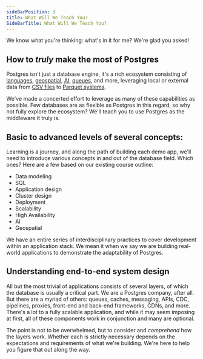 ```yaml
---
sideBarPosition: 3
title: What Will We Teach You?
SideBarTitle: What Will We Teach You?
---
```


We know what you're thinking: what's in it for me? We're glad you asked!

## How to _truly_ make the most of Postgres

Postgres isn't just a database engine, it's a rich ecosystem consisting of [languages](https://wiki.postgresql.org/wiki/PL_Matrix), [geospatial](https://postgis.net/), [AI](https://github.com/pgvector/pgvector), [queues](https://github.com/tembo-io/pgmq), and more, leveraging local or external data from [CSV files](https://www.postgresql.org/docs/current/file-fdw.html) to [Parquet systems](https://github.com/adjust/parquet_fdw).

We've made a concerted effort to leverage as many of these capabilities as possible. Few databases are as flexible as Postgres in this regard, so why not fully explore the ecosystem? We'll teach you to use Postgres as the middleware it truly is.

## Basic to advanced levels of several concepts:

Learning is a journey, and along the path of building each demo app, we'll need to introduce various concepts in and out of the database field. Which ones? Here are a few based on our existing course outline:

-   Data modeling
-   SQL
-   Application design
-   Cluster design
-   Deployment
-   Scalability
-   High Availability
-   AI
-   Geospatial

We have an entire series of interdisciplinary practices to cover development within an application stack. We mean it when we say we are building real-world applications to demonstrate the adaptability of Postgres.

## Understanding end-to-end system design

All but the most trivial of applications consists of several layers, of which the database is usually a critical part. We are a Postgres company, after all. But there are a myriad of others: queues, caches, messaging, APIs, CDC, pipelines, proxies, front-end and back-end frameworks, CDNs, and more. There's a lot to a fully scalable application, and while it may seem imposing at first, all of these components work in conjunction and many are optional.

The point is not to be overwhelmed, but to consider and _comprehend_ how the layers work. Whether each is strictly necessary depends on the expectations and requirements of what we're building. We're here to help you figure that out along the way.
